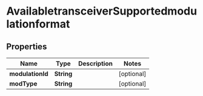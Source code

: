 
# AvailabletransceiverSupportedmodulationformat

## Properties
Name | Type | Description | Notes
------------ | ------------- | ------------- | -------------
**modulationId** | **String** |  |  [optional]
**modType** | **String** |  |  [optional]




